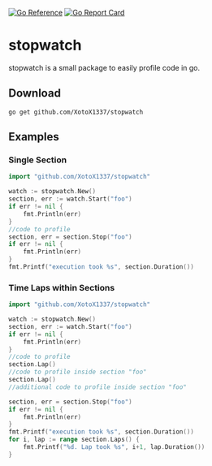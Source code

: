
[![Go Reference](https://pkg.go.dev/badge/github.com/XotoX1337/stopwatch.svg)](https://pkg.go.dev/github.com/XotoX1337/stopwatch)
[![Go Report Card](https://goreportcard.com/badge/github.com/XotoX1337/stopwatch)](https://goreportcard.com/report/github.com/XotoX1337/stopwatch)

# stopwatch
stopwatch is a small package to easily profile code in go.

## Download
```
go get github.com/XotoX1337/stopwatch
```

## Examples

### Single Section
```go
import "github.com/XotoX1337/stopwatch"

watch := stopwatch.New()
section, err := watch.Start("foo")
if err != nil {
    fmt.Println(err)
}
//code to profile
section, err = section.Stop("foo")
if err != nil {
    fmt.Println(err)
}
fmt.Printf("execution took %s", section.Duration())
```

### Time Laps within Sections
```go
import "github.com/XotoX1337/stopwatch"

watch := stopwatch.New()
section, err := watch.Start("foo")
if err != nil {
    fmt.Println(err)
}
//code to profile
section.Lap()
//code to profile inside section "foo"
section.Lap()
//additional code to profile inside section "foo"

section, err = section.Stop("foo")
if err != nil {
    fmt.Println(err)
}
fmt.Printf("execution took %s", section.Duration())
for i, lap := range section.Laps() {
    fmt.Printf("%d. Lap took %s", i+1, lap.Duration())
}
```


